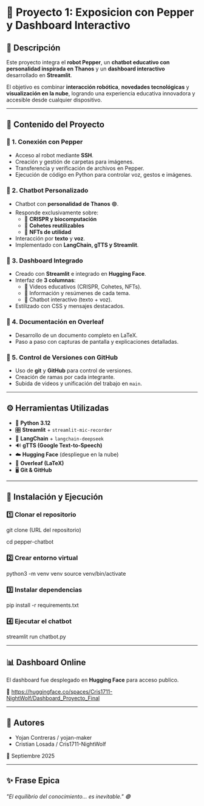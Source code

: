 # 🤖 Proyecto 1: Exposicion con Pepper y Dashboard Interactivo

## 📌 Descripción
Este proyecto integra el **robot Pepper**, un **chatbot educativo con personalidad inspirada en Thanos** y un **dashboard interactivo** desarrollado en **Streamlit**.  

El objetivo es combinar **interacción robótica**, **novedades tecnológicas** y **visualización en la nube**, logrando una experiencia educativa innovadora y accesible desde cualquier dispositivo.  

---

## 📝 Contenido del Proyecto

### 🔹 1. Conexión con Pepper
- Acceso al robot mediante **SSH**.  
- Creación y gestión de carpetas para imágenes.  
- Transferencia y verificación de archivos en Pepper.  
- Ejecución de código en Python para controlar voz, gestos e imágenes.  

### 🔹 2. Chatbot Personalizado
- Chatbot con **personalidad de Thanos** 🟣.  
- Responde exclusivamente sobre:
  - 🧬 **CRISPR y biocomputación**  
  - 🚀 **Cohetes reutilizables**  
  - 💠 **NFTs de utilidad**  
- Interacción por **texto** y **voz**.  
- Implementado con **LangChain, gTTS y Streamlit**.  

### 🔹 3. Dashboard Integrado
- Creado con **Streamlit** e integrado en **Hugging Face**.  
- Interfaz de **3 columnas**:
  - 🎥 Videos educativos (CRISPR, Cohetes, NFTs).  
  - 📑 Información y resúmenes de cada tema.  
  - 💬 Chatbot interactivo (texto + voz).  
- Estilizado con CSS y mensajes destacados.  

### 🔹 4. Documentación en Overleaf
- Desarrollo de un documento completo en LaTeX.  
- Paso a paso con capturas de pantalla y explicaciones detalladas.  

### 🔹 5. Control de Versiones con GitHub
- Uso de **git** y **GitHub** para control de versiones.  
- Creación de ramas por cada integrante.  
- Subida de videos y unificación del trabajo en `main`.  

---

## ⚙️ Herramientas Utilizadas
- 🐍 **Python 3.12**  
- 🎛 **Streamlit** + `streamlit-mic-recorder`  
- 🧩 **LangChain** + `langchain-deepseek`  
- 🔊 **gTTS (Google Text-to-Speech)**  
- ☁️ **Hugging Face** (despliegue en la nube)  
- 📝 **Overleaf (LaTeX)**  
- 🖥 **Git & GitHub**  

---

## 🚀 Instalación y Ejecución

### 1️⃣ Clonar el repositorio
git clone (URL del repositorio)

cd pepper-chatbot

### 2️⃣ Crear entorno virtual
python3 -m venv venv
source venv/bin/activate

### 3️⃣ Instalar dependencias
pip install -r requirements.txt

### 4️⃣ Ejecutar el chatbot
streamlit run chatbot.py

------------


## 📊 Dashboard Online
El dashboard fue desplegado en **Hugging Face** para acceso publico.

🔗 https://huggingface.co/spaces/Cris1711-NightWolf/Dashboard_Proyecto_Final

------------

## 👥 Autores
* Yojan Contreras / yojan-maker
* Cristian Losada / Cris1711-NightWolf

📅 Septiembre 2025

------------

## ✨ Frase Epica
###### "El equilibrio del conocimiento... es inevitable." 🟣
